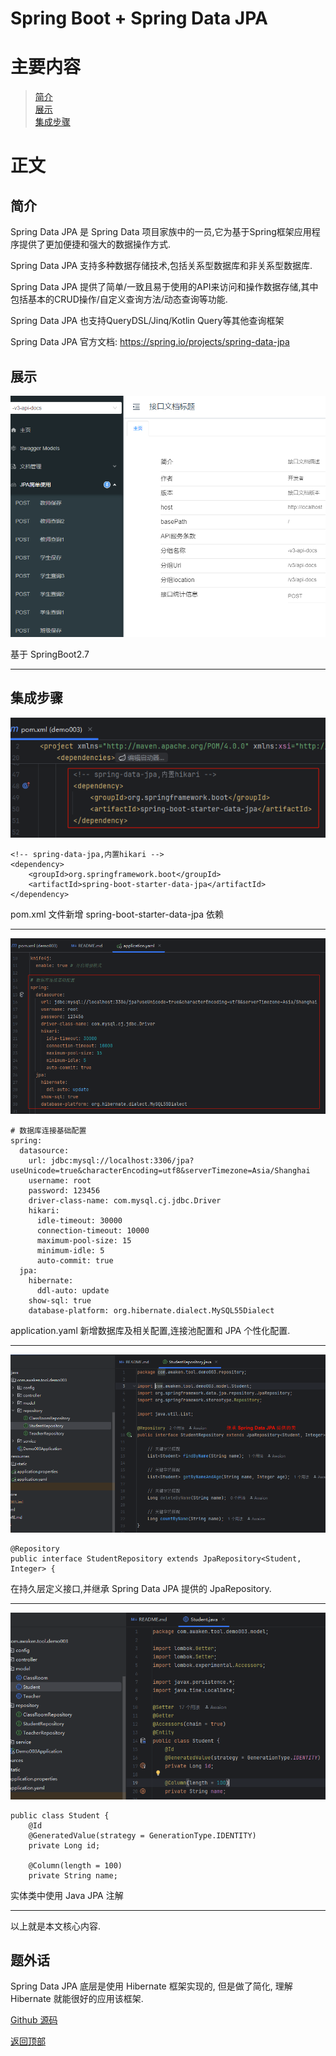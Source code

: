 # Spring Boot + Spring Data JPA

# 主要内容

> [简介](#简介)  
> [展示](#展示)  
> [集成步骤](#集成步骤)

# 正文

## 简介

Spring Data JPA 是 Spring Data 项目家族中的一员,它为基于Spring框架应用程序提供了更加便捷和强大的数据操作方式.

Spring Data JPA 支持多种数据存储技术,包括关系型数据库和非关系型数据库.

Spring Data JPA 提供了简单/一致且易于使用的API来访问和操作数据存储,其中包括基本的CRUD操作/自定义查询方法/动态查询等功能.

Spring Data JPA 也支持QueryDSL/Jinq/Kotlin Query等其他查询框架

Spring Data JPA 官方文档: https://spring.io/projects/spring-data-jpa

## 展示

![IntelliJ IDEA](./images/0007_springboot_springdatajpa/001.png)

基于 SpringBoot2.7

----

## 集成步骤

![IntelliJ IDEA](./images/0007_springboot_springdatajpa/002.png)

```
<!-- spring-data-jpa,内置hikari -->
<dependency>
    <groupId>org.springframework.boot</groupId>
    <artifactId>spring-boot-starter-data-jpa</artifactId>
</dependency>
```

pom.xml 文件新增 spring-boot-starter-data-jpa 依赖

----

![IntelliJ IDEA](./images/0007_springboot_springdatajpa/003.png)

```
# 数据库连接基础配置
spring:
  datasource:
    url: jdbc:mysql://localhost:3306/jpa?useUnicode=true&characterEncoding=utf8&serverTimezone=Asia/Shanghai
    username: root
    password: 123456
    driver-class-name: com.mysql.cj.jdbc.Driver
    hikari:
      idle-timeout: 30000
      connection-timeout: 10000
      maximum-pool-size: 15
      minimum-idle: 5
      auto-commit: true
  jpa:
    hibernate:
      ddl-auto: update
    show-sql: true
    database-platform: org.hibernate.dialect.MySQL55Dialect
```

application.yaml 新增数据库及相关配置,连接池配置和 JPA 个性化配置.

----

![IntelliJ IDEA](./images/0007_springboot_springdatajpa/004.png)

```
@Repository
public interface StudentRepository extends JpaRepository<Student, Integer> {
```

在持久层定义接口,并继承 Spring Data JPA 提供的 JpaRepository.

----

![IntelliJ IDEA](./images/0007_springboot_springdatajpa/005.png)

```
public class Student {
    @Id
    @GeneratedValue(strategy = GenerationType.IDENTITY)
    private Long id;

    @Column(length = 100)
    private String name;
```

实体类中使用 Java JPA 注解

----

以上就是本文核心内容.

## 题外话

Spring Data JPA 底层是使用 Hibernate 框架实现的, 但是做了简化, 理解 Hibernate 就能很好的应用该框架.

[Github 源码](https://github.com/Awaion/tools/tree/master/demo003)

[返回顶部](#主要内容)

